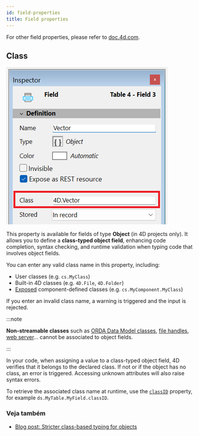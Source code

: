 ```yaml
---
id: field-properties
title: Field properties
---
```


For other field properties, please refer to [doc.4d.com](https://doc.4d.com/4Dv21/4D/21/Field-properties.300-7676763.en.html).

## Class

![](../assets/en/Develop/inspector-class.png)

This property is available for fields of type **Object** (in 4D projects only). It allows you to define a **class-typed object field**, enhancing code completion, syntax checking, and runtime validation when typing code that involves object fields.

You can enter any valid class name in this property, including:

- User classes (e.g. `cs.MyClass`)
- Built-in 4D classes (e.g. `4D.File`, `4D.Folder`)
- [Exposed](../Extensions/develop-components.md#sharing-of-classes) component-defined classes (e.g. `cs.MyComponent.MyClass`)

If you enter an invalid class name, a warning is triggered and the input is rejected.

:::note

**Non-streamable classes** such as [ORDA Data Model classes](../ORDA/ordaClasses.md), [file handles](../API/FileHandleClass.md), [web server](../API/WebServerClass.md)... cannot be associated to object fields.

:::

In your code, when assigning a value to a class-typed object field, 4D verifies that it belongs to the declared class. If not or if the object has no class, an error is triggered. Accessing unknown attributes will also raise syntax errors.

To retrieve the associated class name at runtime, use the [`classID`](../API/DataClassClass.md#attributename) property, for example `ds.MyTable.MyField.classID`.

### Veja também

- [Blog post: Stricter class-based typing for objects](https://blog.4d.com/stricter-class-based-typing-for-objects/)


